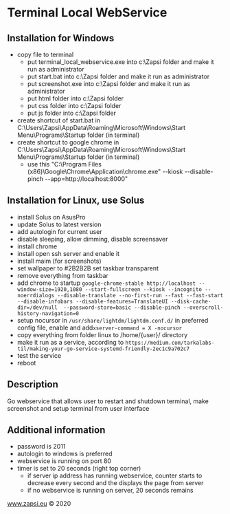 # Terminal Local WebService

## Installation for Windows
* copy file to terminal
    * put terminal_local_webservice.exe into c:\Zapsi folder and make it run as administrator
    * put start.bat into c:\Zapsi folder and make it run as administrator
    * put screenshot.exe into c:\Zapsi folder and make it run as administrator
    * put html folder into c:\Zapsi folder
    * put css folder into c:\Zapsi folder
    * put js folder into c:\Zapsi folder
* create shortcut of start.bat in C:\Users\Zapsi\AppData\Roaming\Microsoft\Windows\Start Menu\Programs\Startup folder (in terminal)
* create shortcut to google chrome in C:\Users\Zapsi\AppData\Roaming\Microsoft\Windows\Start Menu\Programs\Startup folder (in terminal)
    * use this "C:\Program Files (x86)\Google\Chrome\Application\chrome.exe" --kiosk --disable-pinch --app=http://localhost:8000" 


## Installation for Linux, use Solus
* install Solus on AsusPro
* update Solus to latest version 
* add autologin for current user
* disable sleeping, allow dimming, disable screensaver
* install chrome
* install open ssh server and enable it
* install maim (for screenshots)
* set wallpaper to #2B2B2B set taskbar transparent
* remove everything from taskbar
* add chrome to startup `google-chrome-stable http://localhost --window-size=1920,1080 --start-fullscreen --kiosk --incognito --noerrdialogs --disable-translate --no-first-run --fast --fast-start --disable-infobars --disable-features=TranslateUI --disk-cache-dir=/dev/null  --password-store=basic --disable-pinch --overscroll-history-navigation=0` 
* setup nocursor in `/usr/share/lightdm/lightdm.conf.d/` in preferred config file, enable and add`xserver-command = X -nocursor`
* copy everything from folder linux to /home/{user}/ directory
* make it run as a service, according to `https://medium.com/tarkalabs-til/making-your-go-service-systemd-friendly-2ec1c9a702c7`
* test the service
* reboot

## Description
Go webservice that allows user to restart and shutdown terminal, make screenshot and setup terminal from user interface

## Additional information
* password is 2011
* autologin to windows is preferred
* webservice is running on port 80
* timer is set to 20 seconds (right top corner)
    * if server ip address has running webservice, counter starts to decrease every second and the displays the page from server
    * if no webservice is running on server, 20 seconds remains

    
www.zapsi.eu © 2020
